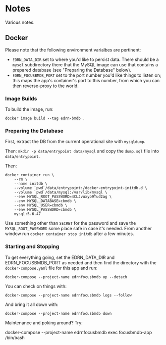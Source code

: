 # Notes

Various notes.


## Docker

Please note that the following environment varialbes are pertinent:

-   `EDRN_DATA_DIR` set to where you'd like to persist data. There should be a
    `mysql` subdirectory there that the MySQL image can use that contains a
    prepared database (see "Preparing the Database" below).
-   `EDRN_FOCUSBMDB_PORT` set to the port number you'd like things to listen
    on; this maps the app's container's port to this number, from which you
    can then reverse-proxy to the world.



### Image Builds

To build the image, run:

    docker image build --tag edrn-bmdb .


### Preparing the Database

First, extract the DB from the current operational site with `mysqldump`.

Then: `mkdir -p data/entrypoint data/mysql` and copy the `dump.sql` file into
`data/entrypoint`.

Then:

    docker container run \
        --rm \
        --name initdb \
        --volume `pwd`/data/entrypoint:/docker-entrypoint-initdb.d \
        --volume `pwd`/data/mysql:/var/lib/mysql \
        --env MYSQL_ROOT_PASSWORD=4CLJvuxyo9Tud2ag \
        --env MYSQL_DATABASE=cbmdb \
        --env MYSQL_USER=cbmdb \
        --env MYSQL_PASSWORD=cbmdb \
        mysql:5.6.47

Use something other than `SECRET` for the password and save the
`MYSQL_ROOT_PASSWORD` some place safe in case it's needed. From another window
run `docker container stop initdb` after a few minutes.


### Starting and Stopping

To get everything going, set the EDRN_DATA_DIR and EDRN_FOCUSBMDB_PORT as
needed and then find the directory with the `docker-compose.yaml` file for
this app and run:
    
    docker-compose --project-name edrnfocusbmdb up --detach

You can check on things with:

    docker-compose --project-name edrnfocusbmdb logs --follow

And bring it all down with:

    docker-compose --project-name edrnfocusbmdb down

Maintenance and poking around? Try:

docker-compose --project-name edrnfocusbmdb exec focusbmdb-app /bin/bash

